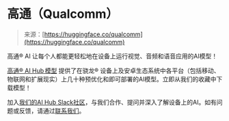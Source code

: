 <!--yml

category: 未分类

date: 2024-05-29 13:27:18

-->

# 高通（Qualcomm）

> 来源：[https://huggingface.co/qualcomm](https://huggingface.co/qualcomm)

高通® AI 让每个人都能更轻松地在设备上运行视觉、音频和语音应用的AI模型！

[高通® AI Hub 模型](https://aihub.qualcomm.com/) 提供了在骁龙® 设备上及安卓生态系统中各平台（包括移动、物联网和扩展现实）上几十种预优化和即可部署的AI模型。立即从我们的收藏中下载模型！

加入[我们的AI Hub Slack社区](https://join.slack.com/t/qualcomm-ai-hub/shared_invite/zt-2d5zsmas3-Sj0Q9TzslueCjS31eXG2UA)，与我们合作、提问并深入了解设备上的AI。如有问题或反馈，请通过[联系我们](mailto:ai-hub-support@qti.qualcomm.com)。
